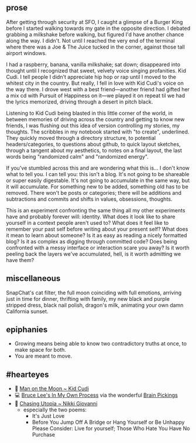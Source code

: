 ## prose
After getting through security at SFO, I caught a glimpse of a Burger King before I started walking towards my gate in the opposite direction. I debated grabbing a milkshake before walking, but figured I'd have another chance along the way. I didn't. Not until I reached the very end of the terminal where there was a Joe & The Juice tucked in the corner, against those tall airport windows.

I had a raspberry, banana, vanilla milkshake; sat down; disappeared into thought until I recognized that sweet, velvety voice singing profanities. Kid Cudi. I tell people I didn't  appreciate hip hop or rap until I moved to the whitest city in the country. But really, I fell in love with Kid Cudi's voice on the way there. I drove west with a best friend—another friend had gifted her a mix cd with Pursuit of Happiness on it—we played it on repeat til we had the lyrics memorized, driving through a desert in pitch black.

Listening to Kid Cudi being blasted in this little corner of the world, in between memories of driving across the country and getting to know new friends, I was flushing out this idea of version controlling my stories, my thoughts. The scribbles in my notebook started with "to create", underlined. They quickly moved through a directory structure, to potential headers/categories, to questions about github, to quick layout sketches, through a tangent about my aesthetics, to notes on a final layout, the last words being "randomized calm" and "randomized energy".

If you've stumbled across this and are wondering what this is... I don't know what to tell you. I can tell you: this isn't a blog. It's not going to be shareable or super easily digestable. It's not going to accumulate in the same way, but it will accumulate. For something new to be added, something old has to be removed. There won't be posts or categories; there will be additions and subtractions and commits and shifts in values, obsessions, thoughts.

This is an experiment confronting the same thing all my other experiments have and probably forever will: identity. What does it look like to share yourself in a context people aren't used to? What does it feel like to remember your past self before writing about your present self? What does it mean to learn about someone? Is it as easy as reading a nicely formatted blog? Is it as complex as digging through committed code? Does being confronted with a messy interface or interaction scare you away? Is it worth peeling back the layers we've accumulated, hell, is it worth admitting we have them?

## miscellaneous
SnapChat's cat filter, the full moon coinciding with full emotions, arriving just in time for dinner, thrifting with family, my new black and purple stripped dress, black nail polish, dragon's milk, animating your own damn California sunset.

## epiphanies
- Growing means being able to know two contradictory truths at once, to make space for both.
- You are meant to move.

## #hearteyes
- 🎵 [Man on the Moon ~ Kid Cudi](https://www.youtube.com/playlist?list=PL33FE8F298F8DD4AF)
- 💻 [Bruce Lee's In My Own Process](https://www.brainpickings.org/2017/02/22/in-my-own-process-bruce-lee/) via the wonderful [Brain Pickings](https://www.brainpickings.org)
- 👀 [Chasing Utopia ~ Nikki Giovanni](https://www.amazon.com/Chasing-Utopia-Hybrid-Nikki-Giovanni/dp/0062562886)
    - especially the two poems:
        - It's Just Love
        - Before You Jump Off A Bridge or Hang Yourself or Be Unhappy Please Consider: Live for yourself; Those Who Hate You Have No Purchase
